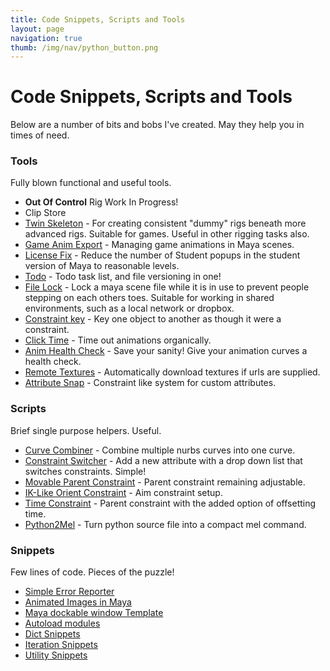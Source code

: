 ```yaml
---
title: Code Snippets, Scripts and Tools
layout: page
navigation: true
thumb: /img/nav/python_button.png
---
```

# Code Snippets, Scripts and Tools

Below are a number of bits and bobs I've created. May they help you in times of need.

### Tools

Fully blown functional and useful tools.

* __Out Of Control__ Rig Work In Progress!
* Clip Store
* [Twin Skeleton](twinskeleton) - For creating consistent "dummy" rigs beneath more advanced rigs. Suitable for games. Useful in other rigging tasks also.
* [Game Anim Export](gameanimexport) - Managing game animations in Maya scenes.
* [License Fix](licensefix) - Reduce the number of Student popups in the student version of Maya to reasonable levels.
* [Todo](todo) - Todo task list, and file versioning in one!
* [File Lock](filelock) - Lock a maya scene file while it is in use to prevent people stepping on each others toes. Suitable for working in shared environments, such as a local network or dropbox.
* [Constraint key](constraintkey) - Key one object to another as though it were a constraint.
* [Click Time](clicktime) - Time out animations organically.
* [Anim Health Check](animsanity) - Save your sanity! Give your animation curves a health check.
* [Remote Textures](remotetextures) - Automatically download textures if urls are supplied.
* [Attribute Snap](attributesnap) - Constraint like system for custom attributes.

### Scripts

Brief single purpose helpers. Useful.

* [Curve Combiner](curvecombine) - Combine multiple nurbs curves into one curve.
* [Constraint Switcher](switchconstraint) - Add a new attribute with a drop down list that switches constraints. Simple!
* [Movable Parent Constraint](parentconstraint) - Parent constraint remaining adjustable.
* [IK-Like Orient Constraint](orientconstraint) - Aim constraint setup.
* [Time Constraint](timeconstraint) - Parent constraint with the added option of offsetting time.
* [Python2Mel](py2mel) - Turn python source file into a compact mel command.

### Snippets

Few lines of code. Pieces of the puzzle!

* [Simple Error Reporter](err_report)
* [Animated Images in Maya](animated_images)
* [Maya dockable window Template](docking_window)
* [Autoload modules](autoload)
* [Dict Snippets](dict)
* [Iteration Snippets](iterate)
* [Utility Snippets](utility)
